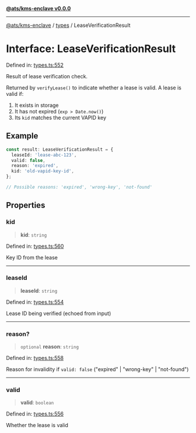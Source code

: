 [**@ats/kms-enclave v0.0.0**](../../README.md)

***

[@ats/kms-enclave](../../README.md) / [types](../README.md) / LeaseVerificationResult

# Interface: LeaseVerificationResult

Defined in: [types.ts:552](https://github.com/your-org/ats-kms/blob/main/src/v2/types.ts#L552)

Result of lease verification check.

Returned by `verifyLease()` to indicate whether a lease is valid.
A lease is valid if:
1. It exists in storage
2. It has not expired (`exp > Date.now()`)
3. Its `kid` matches the current VAPID key

## Example

```typescript
const result: LeaseVerificationResult = {
  leaseId: 'lease-abc-123',
  valid: false,
  reason: 'expired',
  kid: 'old-vapid-key-id',
};

// Possible reasons: 'expired', 'wrong-key', 'not-found'
```

## Properties

### kid

> **kid**: `string`

Defined in: [types.ts:560](https://github.com/your-org/ats-kms/blob/main/src/v2/types.ts#L560)

Key ID from the lease

***

### leaseId

> **leaseId**: `string`

Defined in: [types.ts:554](https://github.com/your-org/ats-kms/blob/main/src/v2/types.ts#L554)

Lease ID being verified (echoed from input)

***

### reason?

> `optional` **reason**: `string`

Defined in: [types.ts:558](https://github.com/your-org/ats-kms/blob/main/src/v2/types.ts#L558)

Reason for invalidity if `valid: false` ("expired" | "wrong-key" | "not-found")

***

### valid

> **valid**: `boolean`

Defined in: [types.ts:556](https://github.com/your-org/ats-kms/blob/main/src/v2/types.ts#L556)

Whether the lease is valid
